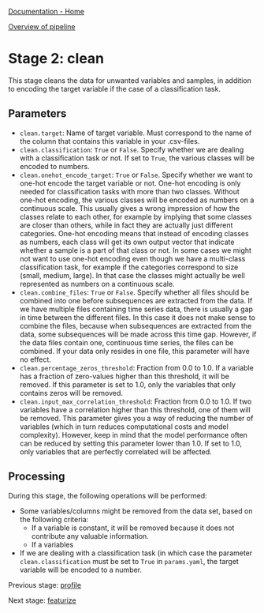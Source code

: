 [Documentation - Home](../../index.md)

[Overview of pipeline](../03_pipeline.md)

# Stage 2: clean


This stage cleans the data for unwanted variables and samples, in addition to
encoding the target variable if the case of a classification task.


## Parameters

- `clean.target`: Name of target variable. Must correspond to the name of the
  column that contains this variable in your .csv-files.
- `clean.classification`: `True` or `False`. Specify whether we are dealing
  with a classification task or not. If set to `True`, the various classes will
  be encoded to numbers.
- `clean.onehot_encode_target`: `True` or `False`. Specify whether we want to
  one-hot encode the target variable or not. One-hot encoding is only needed
  for classification tasks with more than two classes. Without one-hot
  encoding, the various classes will be encoded as numbers on a continuous
  scale. This usually gives a wrong impression of how the classes relate to
  each other, for example by implying that some classes are closer than
  others, while in fact they are actually just different categories. One-hot
  encoding means that instead of encoding classes as numbers, each class will
  get its own output vector that indicate whether a sample is a part of that
  class or not. In some cases we might not want to use one-hot encoding even
  though we have a multi-class classification task, for example if the
  categories correspond to size (small, medium, large). In that case the
  classes might actually be well represented as numbers on a continuous scale.
- `clean.combine_files`: `True` or `False`. Specify whether all files should be
  combined into one before subsequences are extracted from the data. If we have
  multiple files containing time series data, there is usually a gap in time
  between the different files. In this case it does not make sense to
  combine the files, because when subsequences are extracted from the data,
  some subsequences will be made across this time gap. However, if the data
  files contain one, continuous time series, the files can be combined. If your
  data only resides in one file, this parameter will have no effect.
- `clean.percentage_zeros_threshold`: Fraction from 0.0 to 1.0. If a variable
  has a fraction of zero-values higher than this threshold, it will be removed.
  If this parameter is set to 1.0, only the variables that only contains zeros
  will be removed.
- `clean.input_max_correlation_threshold`: Fraction from 0.0 to 1.0. If two
  variables have a correlation higher than this threshold, one of them will be
  removed. This parameter gives you a way of reducing the number of variables (which
  in turn reduces computational costs and model complexity). However, keep in
  mind that the model performance often can be reduced by setting this
  parameter lower than 1.0. If set to 1.0, only variables that are perfectly
  correlated will be affected.

## Processing

During this stage, the following operations will be performed:

- Some variables/columns might be removed from the data set, based on the
  following criteria:
    - If a variable is constant, it will be removed because it does not
      contribute any valuable information.
    - If a variables
- If we are dealing with a classification task (in which case the parameter
  `clean.classification` must be set to `True` in `params.yaml`, the target
  variable will be encoded to a number.

Previous stage: [profile](01_profile.md)

Next stage: [featurize](03_featurize.md)
